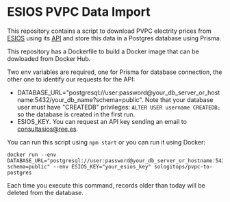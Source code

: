 # ESIOS PVPC Data Import

This repository contains a script to download PVPC electrity prices from [ESIOS](https://www.esios.ree.es/es/pvpc) using its [API](https://api.esios.ree.es/) and store this data in a Postgres database using Prisma.

This repository has a Dockerfile to build a Docker image that can be dowloaded from Docker Hub.

Two env variables are required, one for Prisma for database connection, the other one to identify our requests for the API:

- DATABASE_URL="postgresql://user:password@your_db_server_or_hostname:5432/your_db_name?schema=public". Note that your database user must have "CREATEDB" privileges: `ALTER USER username CREATEDB;` so the database is created in the first run.
- ESIOS_KEY. You can request an API key sending an email to consultasios@ree.es.

You can run this script using `npm start` or you can run it using Docker:

```(bash)
docker run --env DATABASE_URL="postgresql://user:password@your_db_server_or_hostname:5432/your_db_name?schema=public" --env ESIOS_KEY="your_esios_key" sologitops/pvpc-to-postgres
```

Each time you execute this command, records older than today will be deleted from the database.
